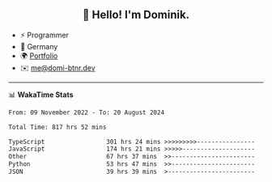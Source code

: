 <h2 align="center">👋 Hello! I'm Dominik.</h2>

- ⚡ Programmer
- 📍 Germany
- 🌍 [Portfolio](https://domi-btnr.dev)
- ✉️ [me@domi-btnr.dev](mailto://me@domi-btnr.dev)

---
📊 **WakaTime Stats**
<!--START_SECTION:waka-->

```txt
From: 09 November 2022 - To: 20 August 2024

Total Time: 817 hrs 52 mins

TypeScript                 301 hrs 24 mins >>>>>>>>>----------------   36.85 %
JavaScript                 174 hrs 21 mins >>>>>--------------------   21.32 %
Other                      67 hrs 37 mins  >>-----------------------   08.27 %
Python                     53 hrs 47 mins  >>-----------------------   06.58 %
JSON                       39 hrs 39 mins  >------------------------   04.85 %
```

<!--END_SECTION:waka-->
